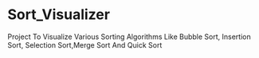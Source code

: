 # Sort_Visualizer
Project To Visualize Various Sorting Algorithms Like Bubble Sort, Insertion Sort, Selection Sort,Merge Sort And Quick Sort
